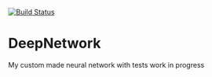 [![Build Status](https://travis-ci.com/bathonSpidey/DeepNetwork.svg?branch=main)](https://travis-ci.com/bathonSpidey/DeepNetwork)
# DeepNetwork
 My custom made neural network with tests work in progress

